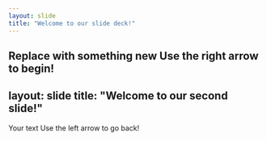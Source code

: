```yaml
---
layout: slide
title: "Welcome to our slide deck!"
---
```

Replace with something new
Use the right arrow to begin!
---
layout: slide
title: "Welcome to our second slide!"
---
Your text
Use the left arrow to go back!